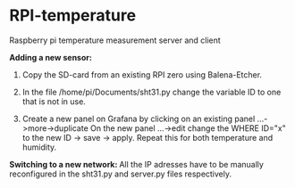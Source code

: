 # RPI-temperature
Raspberry pi temperature measurement server and client

<b> Adding a new sensor: </b> 

1. Copy the SD-card from an existing RPI zero using Balena-Etcher.

2. In the file /home/pi/Documents/sht31.py change the variable ID to one that is not in use.

3. Create a new panel on Grafana by clicking on an existing panel ...->more->duplicate
   On the new panel ...->edit change the WHERE ID="x" to the new ID -> save -> apply. Repeat this for both temperature and humidity.

<b> Switching to a new network: </b>
All the IP adresses have to be manually reconfigured in the sht31.py and server.py files respectively. 

